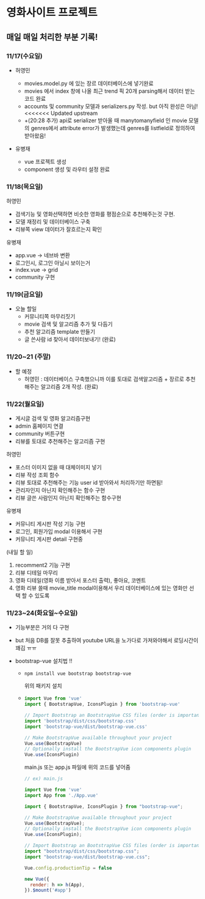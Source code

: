 # 영화사이트 프로젝트





## 매일 매일 처리한 부분 기록!



### 11/17(수요일)

- 허영민
  - movies.model.py 에 있는 장르 데이터베이스에 넣기완료
  - movies 에서 index 창에 나올 최근 trend 픽 20개 parsing해서 데이터 받는 코드 완료
  - accounts 및 community 모델과 serializers.py 작성. but 아직 완성은 아님!
  <<<<<<< Updated upstream
  - +(20:28 추가) api로 serializer 받아올 때 manytomanyfield 인 movie 모델의 genres에서 attribute error가 발생했는데 genres를 listfield로 정의하여 받아왔음!

- 유병재
  - vue 프로젝트 생성
  - component 생성 및 라우터 설정 완료





### 11/18(목요일)
허영민

- 검색기능 및 영화선택하면 비슷한 영화를 평점순으로 추천해주는것 구현.
- 모델 재정리 및 데이터베이스 구축
- 리뷰쪽 view 데이터가 잘흐르는지 확인

유병재

- app.vue -> 네브바 변환
- 로그인시, 로그인 아닐시 보이는거 
- index.vue -> grid
- community 구현



### 11/19(금요일)

- 오늘 할일 
  - 커뮤니티쪽 마무리짓기
  - movie 검색 및 알고리즘 추가 및 다듬기
  - 추천 알고리즘 template 만들기
  - 글 쓴사람 id 찾아서 데이터보내기! (완료)





### 11/20~21 (주말)

- 할 예정
  - 허영민 : 데이터베이스 구축했으니까 이를 토대로 검색알고리즘 + 장르로 추천해주는 알고리즘 2개 작성. (완료)



### 11/22(월요일)

- 게시글 검색 및 영화 알고리즘구현
- admin 홈페이지 연결
- community 버튼구현
- 리뷰를 토대로 추천해주는 알고리즘 구현



허영민

- 포스터 이미지 없을 때 대체이미지 넣기
- 리뷰 작성 조회 함수
- 리뷰 토대로 추천해주는 기능 user id 받아와서 처리하기만 하면됨!
- 관리자인지 아닌지 확인해주는 함수 구현
- 리뷰 글쓴 사람인지 아닌지 확인해주는 함수구현



유병재

- 커뮤니티 게시판 작성 기능 구현
- 로그인, 회원가입 modal 이용해서 구현
- 커뮤니티 게시판 detail 구현중



(내일 할 일)

1. recomment2 기능 구현
2. 리뷰 디테일 마무리
3. 영화 디테일(영화 이름 받아서 포스터 출력), 좋아요, 코멘트
4. 영화 리뷰 쓸때 movie_title modal이용해서 우리 데이터베이스에 있는 영화만 선택 할 수 있도록



### 11/23~24(화요일~수요일)

- 기능부분은 거의 다 구현

- but 처음 DB를 잘못 추출하여 youtube URL을 노가다로 가져와야해서 로딩시간이 꽤김 ㅠㅠ

- bootstrap-vue 설치법 !!

  - ```
    npm install vue bootstrap bootstrap-vue
    ```

    위의 패키지 설치

  - ```javascript
    import Vue from 'vue'
    import { BootstrapVue, IconsPlugin } from 'bootstrap-vue'
    
    // Import Bootstrap an BootstrapVue CSS files (order is important)
    import 'bootstrap/dist/css/bootstrap.css'
    import 'bootstrap-vue/dist/bootstrap-vue.css'
    
    // Make BootstrapVue available throughout your project
    Vue.use(BootstrapVue)
    // Optionally install the BootstrapVue icon components plugin
    Vue.use(IconsPlugin)
    ```

    main.js 또는 app.js 파일에 위의 코드를 넣어줌

    ```javascript
    // ex) main.js
    
    import Vue from 'vue'
    import App from './App.vue'
    
    import { BootstrapVue, IconsPlugin } from "bootstrap-vue";
    
    // Make BootstrapVue available throughout your project
    Vue.use(BootstrapVue);
    // Optionally install the BootstrapVue icon components plugin
    Vue.use(IconsPlugin);
    
    // Import Bootstrap an BootstrapVue CSS files (order is important)
    import "bootstrap/dist/css/bootstrap.css";
    import "bootstrap-vue/dist/bootstrap-vue.css";
    
    Vue.config.productionTip = false
    
    new Vue({
      render: h => h(App),
    }).$mount('#app')
    ```

    


